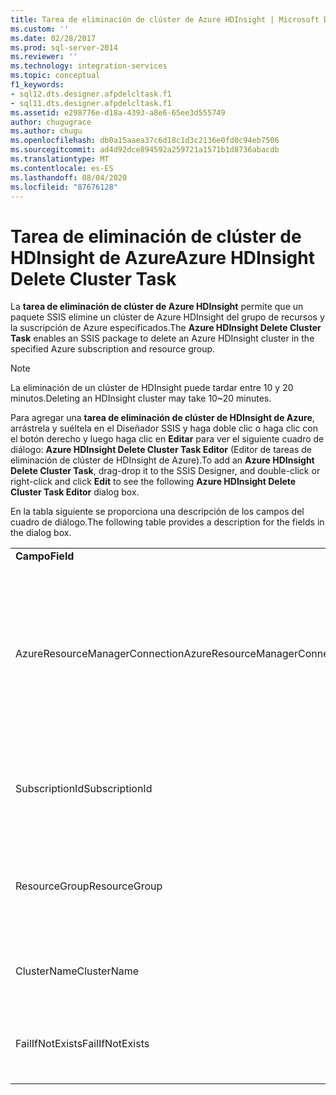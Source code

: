 ```yaml
---
title: Tarea de eliminación de clúster de Azure HDInsight | Microsoft Docs
ms.custom: ''
ms.date: 02/28/2017
ms.prod: sql-server-2014
ms.reviewer: ''
ms.technology: integration-services
ms.topic: conceptual
f1_keywords:
- sql12.dts.designer.afpdelcltask.f1
- sql11.dts.designer.afpdelcltask.f1
ms.assetid: e298776e-d18a-4393-a8e6-65ee3d555749
author: chugugrace
ms.author: chugu
ms.openlocfilehash: db0a15aaea37c6d18c1d3c2136e0fd0c94eb7506
ms.sourcegitcommit: ad4d92dce894592a259721a1571b1d8736abacdb
ms.translationtype: MT
ms.contentlocale: es-ES
ms.lasthandoff: 08/04/2020
ms.locfileid: "87676128"
---
```

# <a name="azure-hdinsight-delete-cluster-task"></a><span data-ttu-id="89048-102">Tarea de eliminación de clúster de HDInsight de Azure</span><span class="sxs-lookup"><span data-stu-id="89048-102">Azure HDInsight Delete Cluster Task</span></span>
<span data-ttu-id="89048-103">La **tarea de eliminación de clúster de Azure HDInsight** permite que un paquete SSIS elimine un clúster de Azure HDInsight del grupo de recursos y la suscripción de Azure especificados.</span><span class="sxs-lookup"><span data-stu-id="89048-103">The **Azure HDInsight Delete Cluster Task** enables an SSIS package to delete an Azure HDInsight cluster in the specified Azure subscription and resource group.</span></span>
  
> [!NOTE]
> <span data-ttu-id="89048-104">La eliminación de un clúster de HDInsight puede tardar entre 10 y 20 minutos.</span><span class="sxs-lookup"><span data-stu-id="89048-104">Deleting an HDInsight cluster may take 10~20 minutes.</span></span>  
  
<span data-ttu-id="89048-105">Para agregar una **tarea de eliminación de clúster de HDInsight de Azure**, arrástrela y suéltela en el Diseñador SSIS y haga doble clic o haga clic con el botón derecho y luego haga clic en **Editar** para ver el siguiente cuadro de diálogo: **Azure HDInsight Delete Cluster Task Editor** (Editor de tareas de eliminación de clúster de HDInsight de Azure).</span><span class="sxs-lookup"><span data-stu-id="89048-105">To add an **Azure HDInsight Delete Cluster Task**, drag-drop it to the SSIS Designer, and double-click or right-click and click **Edit** to see the following **Azure HDInsight Delete Cluster Task Editor** dialog box.</span></span>  
  
<span data-ttu-id="89048-106">En la tabla siguiente se proporciona una descripción de los campos del cuadro de diálogo.</span><span class="sxs-lookup"><span data-stu-id="89048-106">The following table provides a description for the fields in the dialog box.</span></span>  
  
|||  
|-|-|  
|<span data-ttu-id="89048-107">**Campo**</span><span class="sxs-lookup"><span data-stu-id="89048-107">**Field**</span></span>|<span data-ttu-id="89048-108">**Descripción**</span><span class="sxs-lookup"><span data-stu-id="89048-108">**Description**</span></span>|  
|<span data-ttu-id="89048-109">AzureResourceManagerConnection</span><span class="sxs-lookup"><span data-stu-id="89048-109">AzureResourceManagerConnection</span></span>|<span data-ttu-id="89048-110">Seleccione un administrador de conexiones de Azure Resource Manager existente o cree uno nuevo que se usará para eliminar el clúster de HDInsight.</span><span class="sxs-lookup"><span data-stu-id="89048-110">Select an existing Azure Resource Manager Connection Manager or create a new one that will be used to delete the HDInsight cluster.</span></span>|
|<span data-ttu-id="89048-111">SubscriptionId</span><span class="sxs-lookup"><span data-stu-id="89048-111">SubscriptionId</span></span>|<span data-ttu-id="89048-112">Especifique el identificador de la suscripción en la que se encuentra el clúster de HDInsight.</span><span class="sxs-lookup"><span data-stu-id="89048-112">Specify the ID of the subscription the HDInsight cluster is in.</span></span>|
|<span data-ttu-id="89048-113">ResourceGroup</span><span class="sxs-lookup"><span data-stu-id="89048-113">ResourceGroup</span></span>|<span data-ttu-id="89048-114">Especifique el grupo de recursos de Azure en el que se encuentra el clúster de HDInsight.</span><span class="sxs-lookup"><span data-stu-id="89048-114">Specify the Azure resource group the HDInsight cluster is in.</span></span>|
|<span data-ttu-id="89048-115">ClusterName</span><span class="sxs-lookup"><span data-stu-id="89048-115">ClusterName</span></span>|<span data-ttu-id="89048-116">Especifique el nombre del clúster que se va a eliminar.</span><span class="sxs-lookup"><span data-stu-id="89048-116">Specify the name of the cluster to be deleted.</span></span>|  
|<span data-ttu-id="89048-117">FailIfNotExists</span><span class="sxs-lookup"><span data-stu-id="89048-117">FailIfNotExists</span></span>|<span data-ttu-id="89048-118">Especifique si la tarea debe generar un error si no existe el clúster.</span><span class="sxs-lookup"><span data-stu-id="89048-118">Specify whether the task should fail if the cluster does not exist.</span></span>|
